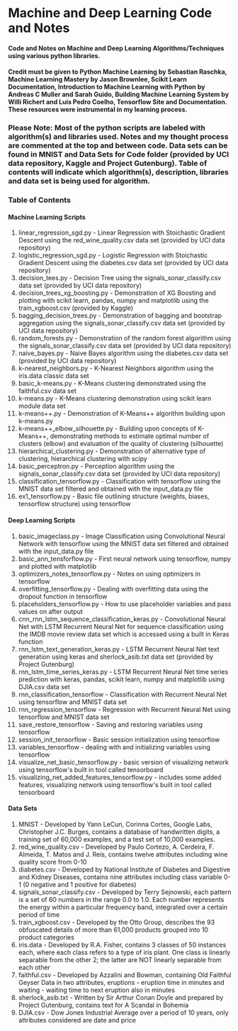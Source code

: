 # Machine and Deep Learning Code and Notes
#### Code and Notes on Machine and Deep Learning Algorithms/Techniques using various python libraries. 
#### Credit must be given to Python Machine Learning by Sebastian Raschka, Machine Learning Mastery by Jason Brownlee, Scikit Learn Documentation, Introduction to Machine Learning with Python by Andreas C Muller and Sarah Guido, Building Machine Learning System by Willi Richert and Luis Pedro Coelho, Tensorflow Site and Documentation.  These resources were instrumental in my learning process.
### Please Note:  Most of the python scripts are labeled with algorithm(s) and libraries used.  Notes and my thought process are commented at the top and between code.  Data sets can be found in MNIST and Data Sets for Code folder (provided by UCI data repository, Kaggle and Project Gutenburg).  Table of contents will indicate which algorithm(s), description, libraries and data set is being used for algorithm.
### Table of Contents
#### Machine Learning Scripts
1. linear_regression_sgd.py - Linear Regression with Stoichastic Gradient Descent using the red_wine_quality.csv data set (provided by UCI data repository)
2. logistic_regression_sgd.py - Logistic Regression with Stoichastic Gradient Descent using the diabetes.csv data set (provided by UCI data repository)
3. decision_tees.py - Decision Tree using the signals_sonar_classify.csv data set (provided by UCI data repository)
4. decision_trees_xg_boosting.py - Demonstration of XG Boosting and plotting with scikit learn, pandas, numpy and matplotlib using the train_xgboost.csv (provided by Kaggle)
5. bagging_decision_trees.py - Demonstration of bagging and bootstrap aggregation using the signals_sonar_classify.csv data set (provided by UCI data repository)
6. random_forests.py - Demonstration of the random forest algorithm using the signals_sonar_classify.csv data set (provided by UCI data repository)
7. naive_bayes.py - Naive Bayes algorithm using the diabetes.csv data set (provided by UCI data repository)
8. k-nearest_neighbors.py - K-Nearest Neighbors algorithm using the iris.data classic data set
9. basic_k-means.py - K-Means clustering demonstrated using the faithful.csv data set 
10. k-means.py - K-Means clustering demonstration using scikit learn module data set
11. k-means++.py - Demonstration of K-Means++ algorithm building upon k-means.py
12. k-means++_elbow_silhouette.py - Building upon concepts of K-Means++, demonstrating methods to estimate optimal number of clusters (elbow) and evaluation of the quality of clustering (silhouette)
13. hierarchical_clustering.py - Demonstration of alternative type of clustering, hierarchical clustering with scipy
14. basic_perceptron.py - Perception algorithm using the signals_sonar_classify.csv data set (provided by UCI data repository)
15. classification_tensorflow.py - Classification with tensorflow using the MNIST data set filtered and obtained with the input_data.py file
16. ex1_tensorflow.py - Basic file outlining structure (weights, biases, tensorflow structure) using tensorflow
#### Deep Learning Scripts
1. basic_imageclass.py - Image Classification using Convolutional Neural Network with tensorflow using the MNIST data set filtered and obtained with the input_data.py file
2. basic_ann_tensforflow.py - First neural network using tensorflow, numpy and plotted with matplotlib
3. optimizers_notes_tensorflow.py - Notes on using optimizers in tensorflow
4. overfitting_tensorflow.py - Dealing with overfitting data using the dropout function in tensorflow
5. placeholders_tensorflow.py - How to use placeholder variables and pass values on after output
6. cnn_rnn_lstm_sequence_classification_keras.py - Convolutional Neural Net with LSTM Recurrent Neural Net for sequence classification using the IMDB movie review data set which is accessed using a built in Keras function
7. rnn_lstm_text_generation_keras.py - LSTM Recurrent Neural Net text generation using keras and sherlock_asib.txt data set (provided by Project Gutenburg) 
8. rnn_lstm_time_series_keras.py - LSTM Recurrent Neural Net time series prediction with keras, pandas, scikit learn, numpy and matplotlib using DJIA.csv data set
9. rnn_classification_tensorflow - Classification with Recurrent Neural Net using tensorflow and MNIST data set
10. rnn_regression_tensorflow - Regression with Recurrent Neural Net using tensorflow and MNIST data set
11. save_restore_tensorflow - Saving and restoring variables using tensorflow
12. session_init_tensorflow - Basic session initialization using tensorflow
13. variables_tensorflow - dealing with and initializing variables using tensorflow
14. visualize_net_basic_tensorflow.py - basic version of visualizing network using tensorflow's built in tool called tensorboard
15. visualizing_net_added_features_tensorflow.py - includes some added features, visualizing network using tensorflow's built in tool called tensorboard
#### Data Sets
1. MNIST - Developed by Yann LeCun, Corinna Cortes, Google Labs, Christopher J.C. Burges, contains a database of handwritten digits, a training set of 60,000 examples, and a test set of 10,000 examples. 
2. red_wine_quality.csv - Developed by Paulo Cortezo, A. Cerdeira, F. Almeida, T. Matos and J. Reis, contains twelve attributes including wine quality score from 0-10
3. diabetes.csv - Developed by National Institute of Diabetes and Digestive and Kidney Diseases, contains nine attributes including class variable 0-1 (0 negative and 1 positive for diabetes)
4. signals_sonar_classify.csv - Developed by Terry Sejnowski, each pattern is a set of 60 numbers in the range 0.0 to 1.0. Each number represents the energy within a particular frequency band, integrated over a certain period of time
5. train_xgboost.csv - Developed by the Otto Group, describes the 93 obfuscated details of more than 61,000 products grouped into 10 product categories
6. iris.data - Developed by R.A. Fisher, contains 3 classes of 50 instances each, where each class refers to a type of iris plant. One class is linearly separable from the other 2; the latter are NOT linearly separable from each other
7. faithful.csv - Developed by Azzalini and Bowman, containing Old Faithful Geyser Data in two attributes, eruptions - eruption time in minutes and waiting - waiting time to next eruption also in minutes
8. sherlock_asib.txt - Written by Sir Arthur Conan Doyle and prepared by Project Gutenburg, contains text for A Scandal in Bohemia
9. DJIA.csv - Dow Jones Industrial Average over a period of 10 years, only attributes considered are date and price

